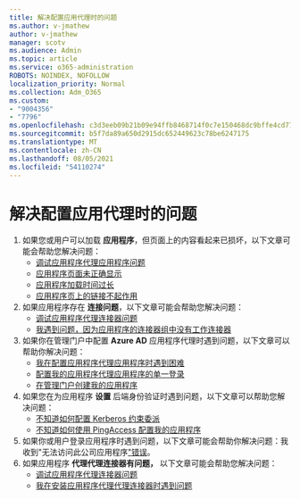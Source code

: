 ```yaml
---
title: 解决配置应用代理时的问题
ms.author: v-jmathew
author: v-jmathew
manager: scotv
ms.audience: Admin
ms.topic: article
ms.service: o365-administration
ROBOTS: NOINDEX, NOFOLLOW
localization_priority: Normal
ms.collection: Adm_O365
ms.custom:
- "9004356"
- "7796"
ms.openlocfilehash: c3d3eeb09b21b09e94ffb8468714f0c7e150468dc9bffe4cd7745fb5d7237908
ms.sourcegitcommit: b5f7da89a650d2915dc652449623c78be6247175
ms.translationtype: MT
ms.contentlocale: zh-CN
ms.lasthandoff: 08/05/2021
ms.locfileid: "54110274"
---
```

# <a name="resolve-problems-when-configuring-the-app-proxy"></a>解决配置应用代理时的问题

1. 如果您或用户可以加载 **应用程序**，但页面上的内容看起来已损坏，以下文章可能会帮助您解决问题：
    - [调试应用程序代理应用程序问题](https://docs.microsoft.com/azure/active-directory/manage-apps/application-proxy-debug-apps)
    - [应用程序页面未正确显示](https://docs.microsoft.com/azure/active-directory/application-proxy-page-appearance-broken-problem)
    - [应用程序加载时间过长](https://docs.microsoft.com/azure/active-directory/application-proxy-page-load-speed-problem)
    - [应用程序页上的链接不起作用](https://docs.microsoft.com/azure/active-directory/application-proxy-page-links-broken-problem)
2. 如果应用程序存在 **连接问题**，以下文章可能会帮助您解决问题：
    - [调试应用程序代理连接器问题](https://docs.microsoft.com/azure/active-directory/manage-apps/application-proxy-debug-connectors)
    - [我遇到问题，因为应用程序的连接器组中没有工作连接器](https://docs.microsoft.com/azure/active-directory/application-proxy-connectivity-no-working-connector)
3. 如果你在管理门户中配置 **Azure AD** 应用程序代理时遇到问题，以下文章可以帮助你解决问题：
    - [我在配置应用程序代理应用程序时遇到困难](https://docs.microsoft.com/azure/active-directory/application-proxy-config-how-to)
    - [配置我的应用程序代理应用程序的单一登录](https://docs.microsoft.com/azure/active-directory/application-proxy-config-sso-how-to)
    - [在管理门户创建我的应用程序](https://docs.microsoft.com/azure/active-directory/application-proxy-config-problem)
4. 如果您在为应用程序 **设置** 后端身份验证时遇到问题，以下文章可以帮助您解决问题：
    - [不知道如何配置 Kerberos 约束委派](https://docs.microsoft.com/azure/active-directory/application-proxy-back-end-kerberos-constrained-delegation-how-to)
    - [不知道如何使用 PingAccess 配置我的应用程序](https://docs.microsoft.com/azure/active-directory/application-proxy-back-end-ping-access-how-to)
5. 如果你或用户登录应用程序时遇到问题，以下文章可能会帮助你解决问题：我收到"无法访问此公司应用程序["错误](https://docs.microsoft.com/azure/active-directory/application-proxy-sign-in-bad-gateway-timeout-error)。
6. 如果应用程序 **代理代理连接器有问题，** 以下文章可能会帮助您解决问题：
    - [调试应用程序代理连接器问题](https://docs.microsoft.com/azure/active-directory/manage-apps/application-proxy-debug-connectors)
    - [我在安装应用程序代理代理连接器时遇到问题](https://docs.microsoft.com/azure/active-directory/application-proxy-connector-installation-problem)
